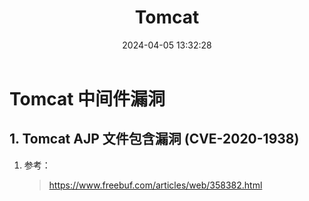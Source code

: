﻿---
title: Tomcat
categories:
- Network_Security
- Web
- Middleware
- Tomcat
tags:
- Network_Security
date: 2024-04-05 13:32:28
---

# Tomcat 中间件漏洞

## 1. Tomcat AJP 文件包含漏洞 (CVE-2020-1938)

1. 参考：

    > https://www.freebuf.com/articles/web/358382.html

